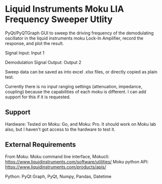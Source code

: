 # Liquid Instruments Moku LIA Frequency Sweeper Utlity

PyQt/PyQTGraph GUI to sweep the driving frequency of the demodulating oscillator in the liquid instruments moku Lock-In Amplifier, record the response, and plot the result.

Signal Input: Input 1

Demodulation Signal Output: Output 2

Sweep data can be saved as into excel .xlsx files, or directly copied as plain test.

Currently there is no input ranging settings (attenuation, impedance, coupling) because the capabilities of each moku is different. I can add support for this if it is requested.

## Support

Hardware: Tested on Moku: Go, and Moku: Pro. It should work on Moku lab also, but I haven't got access to the hardware to test it.

## External Requirements

From Moku: 
Moku command line interface, Mokucli: https://www.liquidinstruments.com/software/utilities/ 
Moku python API: https://www.liquidinstruments.com/products/apis/

Python:
PyQt Graph, PyQt, Numpy, Pandas, Datetime

